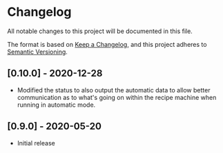 # Changelog

All notable changes to this project will be documented in this file.

The format is based on [Keep a Changelog](https://keepachangelog.com/en/1.0.0/),
and this project adheres to [Semantic Versioning](https://semver.org/spec/v2.0.0.html).

## [0.10.0] - 2020-12-28

- Modified the status to also output the automatic data to allow better communication as to what's going on within the recipe machine when running in automatic mode.

## [0.9.0] - 2020-05-20

- Initial release
